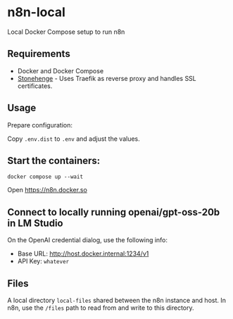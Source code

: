 # n8n-local

Local Docker Compose setup to run n8n

## Requirements

- Docker and Docker Compose
- [Stonehenge](https://github.com/druidfi/stonehenge) - Uses Traefik as reverse proxy and handles SSL certificates.

## Usage

Prepare configuration:

Copy `.env.dist` to `.env` and adjust the values.

## Start the containers:

```console
docker compose up --wait
```

Open https://n8n.docker.so

## Connect to locally running openai/gpt-oss-20b in LM Studio

On the OpenAI credential dialog, use the following info:

- Base URL: http://host.docker.internal:1234/v1
- API Key: `whatever`

## Files

A local directory `local-files` shared between the n8n instance and host. In n8n, use the `/files` path to read from
and write to this directory.
